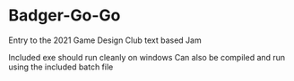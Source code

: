 # Badger-Go-Go
Entry to the 2021 Game Design Club text based Jam

Included exe should run cleanly on windows
Can also be compiled and run using the included batch file
